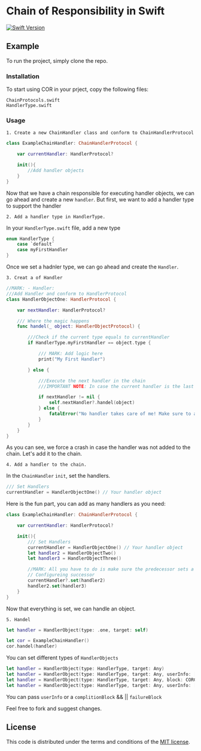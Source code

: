 # Chain of Responsibility in Swift

[![Swift Version](https://img.shields.io/badge/Swift-3.0.x-orange.svg)]()

## Example

To run the project, simply clone the repo.

### Installation

To start using COR in your prject, copy the following files:

```
ChainProtocols.swift
HandlerType.swift
```

### Usage

    1. Create a new ChainHandler class and conform to ChainHandlerProtocol

```swift
class ExampleChainHandler: ChainHandlerProtocol {

    var currentHandler: HandlerProtocol?

    init(){
        //Add handler objects
    }
}

```

Now that we have a chain responsible for executing handler objects, we can go ahead and create a new `handler`. But first, we want to add a handler type to support the handler

    2. Add a handler type in HandlerType.

In your `HandlerType.swift` file, add a new type

```swift
enum HandlerType {
    case `default`
    case myFirstHandler
}

```

Once we set a hadnler type, we can go ahead and create the `Handler`.

    3. Creat a of Handler

```swift
//MARK: - Handler:
///Add Handler and conform to HandlerProtocol
class HandlerObjectOne: HandlerProtocol {

    var nextHandler: HandlerProtocol?

    /// Where the magic happens
    func handel(_ object: HandlerObjectProtocol) {

        ///Check if the current type equals to currentHandler
        if HandlerType.myFirstHandler == object.type {

            /// MARK: Add logic here
            print("My First Handler")

        } else {

            ///Execute the next handler in the chain
            ///IMPORTANT NOTE: In case the current handler is the last in the chain, force a crash to make sure you handle all types:

            if nextHandler != nil {
                self.nextHandler?.handel(object)
            } else {
                fatalError("No handler takes care of me! Make sure to add me to the chain...")
            }
        }
    }
}
```

As you can see, we force a crash in case the handler was not added to the chain. Let's add it to the chain.

    4. Add a handler to the chain.

In the `ChainHandler` `init`, set the handlers.

```swift
/// Set Handlers
currentHandler = HandlerObjectOne() // Your handler object
```
Here is the fun part, you can add as many handlers as you need:

```swift
class ExampleChainHandler: ChainHandlerProtocol {

    var currentHandler: HandlerProtocol?

    init(){
        /// Set Handlers
        currentHandler = HandlerObjectOne() // Your handler object
        let handler2 = HandlerObjectTwo()
        let handler3 = HandlerObjectThree()

        //MARK: All you have to do is make sure the predecessor sets a successor handler for the chain to continue.
        // Configureing successor
        currentHandler?.set(handler2)
        handler2.set(handler3)
    }
}
```
Now that everything is set, we can handle an object.

    5. Handel

```Swift
let handler = HandlerObject(type: .one, target: self)

let cor = ExampleChainHandler()
cor.handel(handler)
```

You can set different types of `HandlerObjects`

```swift
let handler = HandlerObject(type: HandlerType, target: Any)
let handler = HandlerObject(type: HandlerType, target: Any, userInfo: [AnyHashable : Any]?)
let handler = HandlerObject(type: HandlerType, target: Any, block: CORComplitionBlock, failureBlock: CORFailureBlock?)
let handler = HandlerObject(type: HandlerType, target: Any, userInfo: [AnyHashable : Any]?, block: CORComplitionBlock, failureBlock: CORFailureBlock?)
```

You can pass `userInfo` or a `complitionBlock` && || `failureBlock`

Feel free to fork and suggest changes.


## License

This code is distributed under the terms and conditions of the [MIT license](LICENSE).




















